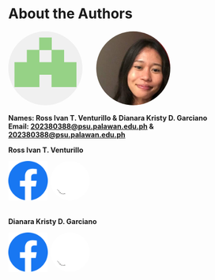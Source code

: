 # About the Authors


<img src= "./img/ProfileRitvent.png" width="150px" height ="150px" style="border-radius: 50%;"> &nbsp; &nbsp; &nbsp;  <img src="./img/MossheadProfile.png" width="150px"  height ="150px" style="border-radius: 50%;">


**Names: Ross Ivan T. Venturillo & Dianara Kristy D. Garciano** <br>**Email: 202380388@psu.palawan.edu.ph & 202380388@psu.palawan.edu.ph**

**Ross Ivan T. Venturillo**
<div style="display: flex; gap: 5px ">
<a href = https://web.facebook.com/kira.venturillo>
    <img style = "padding-right: 10"src ="./img/Facebook.png" 
    width = "80" style="border-radius: 50%;"
   />  
</a>

<a href = https://github.com/Ritvent>
    <img src ="./img/Github.png" 
    width = "80" style="border-radius: 50%;"/>
</a>
</div> <br>

**Dianara Kristy D. Garciano** <br> 

<div style="display: flex; gap: 5px ">
<a href = https://web.facebook.com/watashiwadayan.desu>
    <img style ="padding-right:  10" src ="./img/Facebook.png" 
    width = "80" style="border-radius: 50%;"
   />  
</a>

<a href = https://github.com/mosshead19>
    <img src ="./img/Github.png" 
    width = "80" style="border-radius: 50%;"/>
</a>
</div> <br>




